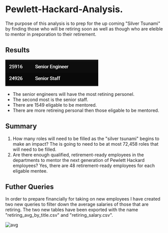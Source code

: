 # Pewlett-Hackard-Analysis.
The purpose of this analysis is to prep for the up coming "Silver Tsunami" by finding those who will be retiring soon as well as though who are eleible to mentor in preporation to their retirement. 

## Results
![top_two](Data/top_two_retiring.png)
* The senior engineers will have the most retining personel.
* The second most is the senior staff.
* There are 1549 eligable to be mentored.
* There are more retireing personal then those eligable to be mentored.  

## Summary
1) How many roles will need to be filled as the "silver tsunami" begins to make an impact?
The is going to need to be at most 72,458 roles that will need to be filled.
2) Are there enough qualified, retirement-ready employees in the departments to mentor the next generation of Pewlett Hackard employees?
Yes, there are 48 retirement-ready employees for each eligable mentee.

## Futher Queries

In order to prepare financially for taking on new employees I have created two new queries to filter down the average salaries of those that are retiring. The two new tables have been exported with the name "retiring_avg_by_title.csv" and "retiring_salary.csv".

![avg](avg_retiring_salary.png)
